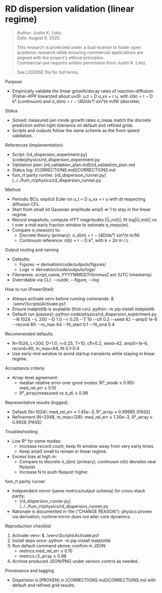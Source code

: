 # RD dispersion validation (linear regime)
>
> Author: Justin K. Lietz  
> Date: August 9, 2025
>
> This research is protected under a dual-license to foster open academic
> research while ensuring commercial applications are aligned with the project's ethical principles.<br> 
> Commercial use requires written permission from Justin K. Lietz.
> 
> See LICENSE file for full terms.

Purpose
- Empirically validate the linear growth/decay rates of reaction–diffusion (Fisher–KPP linearized about u≈0):
  u_t = D u_xx + r u, with σ(k) = r − D k² (continuum) and σ_d(m) = r − (4D/dx²) sin²(π m/N) (discrete).

Status
- Solved: measured per-mode growth rates σ_meas match the discrete prediction within tight tolerance on default and refined grids.
- Scripts and outputs follow the same scheme as the front-speed validation.

References (implementation)
- Script: [rd_dispersion_experiment.py](code/physics/rd_dispersion_experiment.py
- Validation plan: [rd_validation_plan.md](rd_validation_plan.md
- Status log: [CORRECTIONS.md](CORRECTIONS.md
- fum_rt parity runner: [rd_dispersion_runner.py](../../fum_rt/physics/rd_dispersion_runner.py

Method
- Periodic BCs; explicit Euler on u_t = D u_xx + r u with dt respecting diffusion CFL.
- Start from small iid Gaussian amplitude amp0 ≪ 1 to stay in the linear regime.
- Record snapshots; compute rFFT magnitudes |Û_m(t)|; fit log|Û_m(t)| vs t over a mid-early fraction window to estimate σ_meas(m).
- Compare σ_meas(m) to:
  - Discrete theory (primary): σ_d(m) = r − (4D/dx²) sin²(π m/N)
  - Continuum reference: σ(k) = r − D k², with k = 2π m / L

Output routing and naming
- Defaults:
  - Figures → derivation/code/outputs/figures/
  - Logs → derivation/code/outputs/logs/
- Filenames: script_name_YYYYMMDDThhmmssZ.ext (UTC timestamp)
- Overridable via CLI: --outdir, --figure, --log

How to run (PowerShell)
- Always activate venv before running commands:
  & .\venv\Scripts\Activate.ps1
- Ensure matplotlib is available (first run):
  python -m pip install matplotlib
- Default run (passes):
  python code/physics/rd_dispersion_experiment.py --N 1024 --L 200 --D 1.0 --r 0.25 --T 10 --cfl 0.2 --seed 42 --amp0 1e-6 --record 80 --m_max 64 --fit_start 0.1 --fit_end 0.4

Recommended defaults
- N=1024, L=200, D=1.0, r=0.25, T=10, cfl=0.2, seed=42, amp0=1e-6, record=80, m_max=64, fit 0.1–0.4
- Use early-mid window to avoid startup transients while staying in linear regime.

Acceptance criteria
- Array-level agreement:
  - median relative error over good modes (R²_mode ≥ 0.95): med_rel_err ≤ 0.10
  - R²_array(measured vs σ_d) ≥ 0.98

Representative results (logged)
- Default (N=1024): med_rel_err ≈ 1.45e−3, R²_array ≈ 0.99995 [PASS]
- Refinement (N=2048, m_max=128): med_rel_err ≈ 1.30e−3, R²_array ≈ 0.9928 [PASS]

Troubleshooting
- Low R² for some modes:
  - Increase record count, keep fit window away from very early times.
  - Keep amp0 small to remain in linear regime.
- Excess bias at high m:
  - Compare to discrete σ_d(m) (primary); continuum σ(k) deviates near Nyquist.
  - Increase N to push Nyquist higher.

fum_rt parity runner
- Independent mirror (same metrics/output schema) for cross-stack parity:
  - [rd_dispersion_runner.py](../../fum_rt/physics/rd_dispersion_runner.py
- Rationale is documented in-file (“CHANGE REASON”): physics proven via derivation; runtime mirror does not alter core dynamics.

Reproduction checklist
1) Activate venv: & .\venv\Scripts\Activate.ps1
2) Install deps once: python -m pip install matplotlib
3) Run default command above; confirm in JSON:
   - metrics.med_rel_err ≤ 0.10
   - metrics.r2_array ≥ 0.98
4) Archive produced JSON/PNG under version control as needed.

Provenance and tagging
- Dispersion is [PROVEN] in [CORRECTIONS.md](CORRECTIONS.md with default and refined grid results.